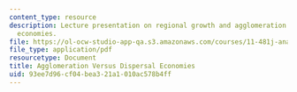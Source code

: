 ```yaml
---
content_type: resource
description: Lecture presentation on regional growth and agglomeration versus dispersal
  economies.
file: https://ol-ocw-studio-app-qa.s3.amazonaws.com/courses/11-481j-analyzing-and-accounting-for-regional-economic-growth-spring-2009/93ee7d96cf04bea321a1010ac578b4ff_MIT11_481Js09_lec09a.pdf
file_type: application/pdf
resourcetype: Document
title: Agglomeration Versus Dispersal Economies
uid: 93ee7d96-cf04-bea3-21a1-010ac578b4ff
---
```

